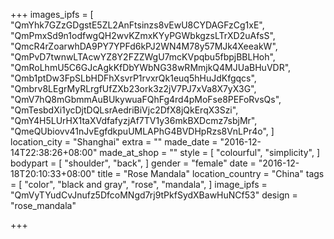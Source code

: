 +++
images_ipfs = [  
  "QmYhk7GZzGDgstE5ZL2AnFtsinzs8vEwU8CYDAGFzCg1xE",
  "QmPmxSd9n1odfwgQH2wvKZmxKYyPGWbkgzsLTrXD2uAfsS",
  "QmcR4rZoarwhDA9PY7YPFd6kPJ2WN4M78y57MJk4XeeakW",
  "QmPvD7twnwLTAcwYZ8Y2FZZWgU7mcKVpqbu5fbpjBBLHoh",
  "QmRoLhmU5C6GJcAgkKfDbYWbNG38wRMmjkQ4MJUaBHuVDR",
  "Qmb1ptDw3FpSLbHDFhXsvrP1rvxrQk1euq5hHuJdKfgqcs",
  "Qmbrv8LEgrMyRLrgfUfZXb23ork3z2jV7PJ7xVa8X7yX3G",
  "QmV7hQ8mGbmmAuBUkywuaFQhFg4rd4pMoFse8PEFoRvsQs",
  "QmTesbdXi1ycDjtDQLsrAedriBiVjc2DfX8jQkErqX3Szi",
  "QmY4H5LUrHX1taXVdfafyzjAf7TV1y36mkBXDcmz7sbjMr",
  "QmeQUbiovv41nJvEgfdkpuUMLAPhG4BVDHpRzs8VnLPr4o",
]
location_city = "Shanghai"
extra = ""
made_date = "2016-12-14T22:38:26+08:00"
made_at_shop = ""
style = [
  "colourful",
  "simplicity",
]
bodypart = [
  "shoulder",
  "back",
]
gender = "female"
date = "2016-12-18T20:10:33+08:00"
title = "Rose Mandala"
location_country = "China"
tags = [
  "color",
  "black and gray",
  "rose",
  "mandala",
]
image_ipfs = "QmVyTYudCvJnufz5DfcoMNgd7rj9tPkfSydXBawHuNCf53"
design = "rose_mandala"

+++

